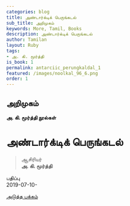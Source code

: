```yaml
---
categories: blog
title: அண்டார்க்டிக் பெருங்கடல்
sub_title: அறிமுகம்
keywords: More, Tamil, Books
description: அண்டார்க்டிக் பெருங்கடல்
author: Tamilan
layout: Ruby
tags:
- அ. கி. மூர்த்தி
is_book: 1
permalink: antarciic_perungkaldal_1
featured: /images/noolkal_96_6.png
order: 1
---
```

## அறிமுகம்

**அ. கி. மூர்த்தி நூல்கள்**

# அண்டார்க்டிக் பெருங்கடல்

> ஆசிரியர்  
>  **அ. கி. மூர்த்தி**

பதிப்பு  
2019-07-10-

[அடுத்த பக்கம்](antarciic_perungkaldal_2)